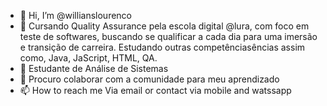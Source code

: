 - 👋 Hi, I’m @willianslourenco 
- 👀 Cursando Quality Assurance pela escola digital @lura, com foco em teste de softwares, buscando se qualificar a cada dia para uma imersão e transição de carreira. Estudando outras competênciasências assim como, Java, JaScript, HTML, QA.
- 🌱 Estudante de Análise de Sistemas
- 💞️ Procuro colaborar com a comunidade para meu aprendizado
- 📫 How to reach me Via email or contact via mobile and watssapp

<!---
willianslourenco/willianslourenco is a ✨ special ✨ repository because its `README.md` (this file) appears on your GitHub profile.
You can click the Preview link to take a look at your changes.
--->
